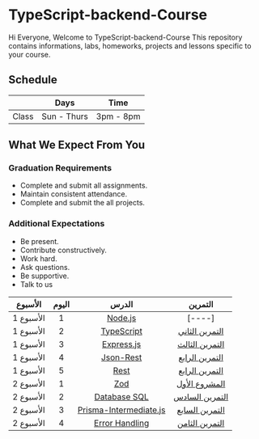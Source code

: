 # TypeScript-backend-Course
Hi Everyone, Welcome to TypeScript-backend-Course This repository contains informations, labs, homeworks, projects and lessons specific to your course.

## Schedule
|  | Days | Time |
| --- | ------------- | ------------- |
| Class | Sun - Thurs  | 3pm - 8pm  |


## What We Expect From You
### Graduation Requirements
* Complete and submit all assignments.
* Maintain consistent attendance.
* Complete and submit the all projects.
### Additional Expectations
* Be present.
* Contribute constructively.
* Work hard.
* Ask questions.
* Be supportive.
* Talk to us


| الأسبوع| اليوم | الدرس |التمرين |
|:-----:|:---:|:------:|:------:|
| الأسبوع 1| 1   |[Node.js](https://github.com/Tuwaiq-Academy-Training/Node.js/blob/main/README.md)|[----]|
| الأسبوع 1| 2   |[TypeScript](https://github.com/Tuwaiq-Academy-Training/Spring-Boot-Annotations-JSON-Controller)|[التمرين الثاني](https://github.com/majdnaser1/Spring-Boot-Exercise2)|
| الأسبوع 1| 3   |[ Express.js ](https://github.com/Tuwaiq-Academy-Training/Spring-Boot-REST)|[التمرين الثالث](https://github.com/majdnaser1/Spring-Boot-Exercise3)|
| الأسبوع 1| 4   |[ Json-Rest ](https://github.com/Tuwaiq-Academy-Training/Spring-Boot-Validation)| [التمرين الرابع](https://github.com/majdnaser1/Spring-Boot-Exercise4)|
| الأسبوع 1| 5   |[ Rest ](https://github.com/Tuwaiq-Academy-Training/Spring-Boot-Validation)| [التمرين الرابع](https://github.com/majdnaser1/Spring-Boot-Exercise4)|
| الأسبوع 2| 1   |[ Zod ](https://github.com/Tuwaiq-Academy-Training/Spring-Boot-Service-Layer) |[المشروع الأول](https://github.com/majdnaser1/Spring-Boot-Project1-week1)|
| الأسبوع 2| 2   |[ Database SQL ](https://github.com/Tuwaiq-Academy-Training/Spring-Boot-SQL)|[التمرين السادس](https://github.com/majdnaser1/Spring-Boot-Exercise6)|
| الأسبوع 2| 3   |[ Prisma-Intermediate.js](https://github.com/Tuwaiq-Academy-Training/Spring-Boot-JPA-Repository)|[التمرين السابع](https://github.com/Tuwaiq-Academy-Training/Spring-boot-Exercise7)|
| الأسبوع 2| 4   |[ Error Handling ](https://github.com/Tuwaiq-Academy-Training/Spring-Boot-JPA-Repository)|[التمرين الثامن](https://github.com/majdnaser1/Spring-Boot-Exercice8)|


